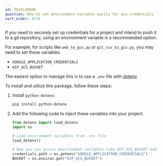 ```yaml
---
id: fb43c209d9
question: How to set environment variable easily for any credentials
sort_order: 3170
---
```


If you need to securely set up credentials for a project and intend to push it to a git repository, using an environment variable is a recommended option.

For example, for scripts like `web_to_gcs.py` or `git_csv_to_gcs.py`, you may need to set these variables:

- `GOOGLE_APPLICATION_CREDENTIALS`
- `GCP_GCS_BUCKET`

The easiest option to manage this is to use a `.env` file with [dotenv](https://pypi.org/project/python-dotenv/).

To install and utilize this package, follow these steps:

1. Install `python-dotenv`:

   ```bash
   pip install python-dotenv
   ```

2. Add the following code to inject these variables into your project:

   ```python
   from dotenv import load_dotenv
   import os

   # Load environment variables from .env file
   load_dotenv()

   # Now you can access environment variables like GCP_GCS_BUCKET and GOOGLE_APPLICATION_CREDENTIALS
   credentials_path = os.getenv("GOOGLE_APPLICATION_CREDENTIALS")
   BUCKET = os.environ.get("GCP_GCS_BUCKET")
   ```